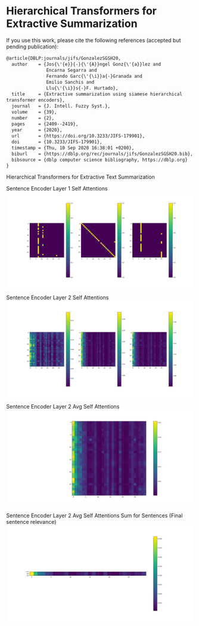 # Hierarchical Transformers for Extractive Summarization


If you use this work, please cite the following references (accepted but pending publication): 

```
@article{DBLP:journals/jifs/GonzalezSGSH20,
  author    = {Jos{\'{e}}{-}{\'{A}}ngel Gonz{\'{a}}lez and
               Encarna Segarra and
               Fernando Garc{\'{\i}}a{-}Granada and
               Emilio Sanchis and
               Llu{\'{\i}}s{-}F. Hurtado},
  title     = {Extractive summarization using siamese hierarchical transformer encoders},
  journal   = {J. Intell. Fuzzy Syst.},
  volume    = {39},
  number    = {2},
  pages     = {2409--2419},
  year      = {2020},
  url       = {https://doi.org/10.3233/JIFS-179901},
  doi       = {10.3233/JIFS-179901},
  timestamp = {Thu, 10 Sep 2020 16:38:01 +0200},
  biburl    = {https://dblp.org/rec/journals/jifs/GonzalezSGSH20.bib},
  bibsource = {dblp computer science bibliography, https://dblp.org}
}
```


Hierarchical Transformers for Extractive Text Summarization

Sentence Encoder Layer 1 Self Attentions
![alt text](https://github.com/jogonba2/HierarchicalTransformers/blob/master/SentenceAttention-Layer1.PNG)

Sentence Encoder Layer 2 Self Attentions
![alt text](https://github.com/jogonba2/HierarchicalTransformers/blob/master/SentenceAttention-Layer2.PNG)

Sentence Encoder Layer 2 Avg Self Attentions
![alt text](https://github.com/jogonba2/HierarchicalTransformers/blob/master/AvgHeadAttention-Layer2.png)


Sentence Encoder Layer 2 Avg Self Attentions Sum for Sentences (Final sentence relevance)
![alt text](https://github.com/jogonba2/HierarchicalTransformers/blob/master/SumSentenceAvgHeadAttention-Layer2.png)

